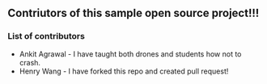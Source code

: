 ## Contriutors of this sample open source project!!! 


### List of contributors
- Ankit Agrawal - I have taught both drones and students how not to crash.
- Henry Wang - I have forked this repo and created pull request!
